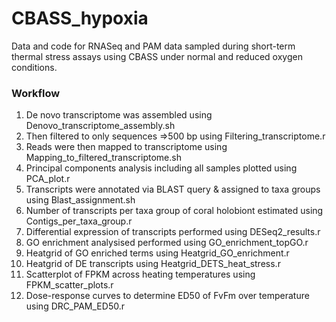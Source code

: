 # CBASS_hypoxia

Data and code for RNASeq and PAM data sampled during short-term thermal stress assays using CBASS under normal and reduced oxygen conditions.

### Workflow

1.	De novo transcriptome was assembled using Denovo_transcriptome_assembly.sh
2.	Then filtered to only sequences =>500 bp using Filtering_transcriptome.r
3.	Reads were then mapped to transcriptome using Mapping_to_filtered_transcriptome.sh
4.	Principal components analysis including all samples plotted using PCA_plot.r
5.	Transcripts were annotated via BLAST query & assigned to taxa groups using Blast_assignment.sh
6.	Number of transcripts per taxa group of coral holobiont estimated using Contigs_per_taxa_group.r
7.	Differential expression of transcripts performed using DESeq2_results.r
8.	GO enrichment analysised performed using GO_enrichment_topGO.r
9.	Heatgrid of GO enriched terms using Heatgrid_GO_enrichment.r
10.	Heatgrid of DE transcripts using Heatgrid_DETS_heat_stress.r
11.	Scatterplot of FPKM across heating temperatures using FPKM_scatter_plots.r
12. Dose-response curves to determine ED50 of FvFm over temperature using DRC_PAM_ED50.r
